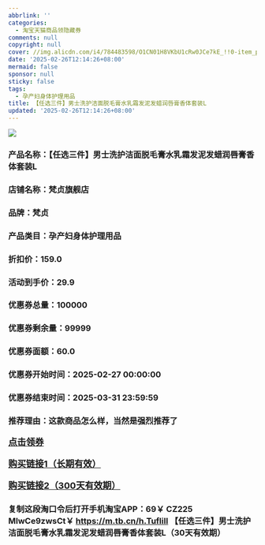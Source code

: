 ```yaml
---
abbrlink: ''
categories:
  - 淘宝天猫商品领隐藏券
comments: null
copyright: null
cover: //img.alicdn.com/i4/784483598/O1CN01H8VKbU1cRw0JCe7kE_!!0-item_pic.jpg
date: '2025-02-26T12:14:26+08:00'
mermaid: false
sponsor: null
sticky: false
tags:
  - 孕产妇身体护理用品
title: 【任选三件】男士洗护洁面脱毛膏水乳霜发泥发蜡润唇膏香体套装L
updated: '2025-02-26T12:14:26+08:00'
--- 
```


![](//img.alicdn.com/i4/784483598/O1CN01H8VKbU1cRw0JCe7kE_!!0-item_pic.jpg)

### 产品名称：【任选三件】男士洗护洁面脱毛膏水乳霜发泥发蜡润唇膏香体套装L
### 店铺名称：梵贞旗舰店
### 品牌：梵贞
### 产品类目：孕产妇身体护理用品
### 折扣价：159.0
### 活动到手价：29.9
### 优惠券总量：100000
### 优惠券剩余量：99999
### 优惠券面额：60.0
### 优惠券开始时间：2025-02-27 00:00:00	
### 优惠券结束时间：2025-03-31 23:59:59	
### 推荐理由：这款商品怎么样，当然是强烈推荐了

<p style="font-size: 18px; font-weight: bold;">
  <a href="https://uland.taobao.com/coupon/edetail?e=hQ2TrfJKiZ6lhHvvyUNXZfh8CuWt5YH5OVuOuRD5gLJMmdsrkidbOWBzzpT26idJOHuiVUGR1iBP4b0Ye3a2u2NmGpi7eHpGGlxISkumMYu1H%2BB0eXg8y2CBeB04gnigvJIQCAI4ZsryMW3eIAWKRa6LeGhgJY%2B%2F7NjcxRIBfQbVM%2Fe4LpP7Oq9ple94x%2FzCl8nmnyzBvA%2FqXRJBsxjHFRLAZ153OQpMl9JUUlFRIV%2BKKoz%2FahSTdjW6CW2SaWtRHsHfkY5nVlAaQcAM%2Fbtha2lFIr4B0oI0xFcgd7LaTqu4ggFS9q529drcULjhC1aIswDhlpaMEawCGruttYDvNg%3D%3D&traceId=0b515d4517407227641888116d126c&union_lens=lensId%3AOPT%401740722774%402104d182_0dba_1954b29a355_a9cb%4001%40eyJmbG9vcklkIjo3MzM1NH0ie" target="_blank">点击领券</a>
</p>
<p style="font-size: 18px; font-weight: bold;">
  <a href="https://s.click.taobao.com/t?e=m%3D2%26s%3D6LIeH%2FwOv%2FZw4vFB6t2Z2ueEDrYVVa64K7Vc7tFgwiHjf2vlNIV67uW8xal2bDKcgL3PGTnk8Mb3ID%2FV1RqsF4wnCJeELi4I%2FIEn%2BS1IjHAB0ghlTd7WlZVm%2FOAUUFw71qrpxiwMoCNxc1AtbZGVS1A3Bead2b%2FzqNst9oaVQIuMHuv7RoNv0Q0jFsbsQ7KWlqLOpSytpnkqk8umEFQ%2FgMUK7ihjI40L3w8x7zNv2Ts9VL68W6UPAQ3%2FEtjUwJ%2B%2FjCYtYGASbzRUrFwjXfRKMROfYmExpA2104bt%2FCh0HCar%2FNW4NPf%2BiRiKEeh%2FUDzpB4F%2B4RiboC8%3D" target="_blank">购买链接1（长期有效）</a>
</p>
<p style="font-size: 18px; font-weight: bold;">
  <a href="https://s.click.taobao.com/R8rWVNs" target="_blank">购买链接2（300天有效期）</a>
</p>

### 复制这段淘口令后打开手机淘宝APP：69￥ CZ225 MlwCe9zwsCt￥ https://m.tb.cn/h.TufliII  【任选三件】男士洗护洁面脱毛膏水乳霜发泥发蜡润唇膏香体套装L（30天有效期）
